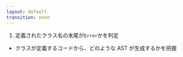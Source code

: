 ```yaml
---
layout: default
transition: none
---
```


<style scoped>
.slidev-vclick-hidden {
  display: none;
}
</style>

<div class="_bullet">

1. 定義されたクラス名の末尾が`Error`かを判定

<div v-click="1">

* クラスが定義するコードから、どのような AST が生成するかを把握

</div>

</div>

<!-- 
ではさっそく、定義されたクラス名の末尾が Error かを判定する実装を行います。  

[click] この実装を行うためには、クラスを定義するコードから、どのような AST が生成されるのかを把握する必要があります。  
そのため、NotExistsError という名前のクラスを定義した時の AST を見てみます。
-->